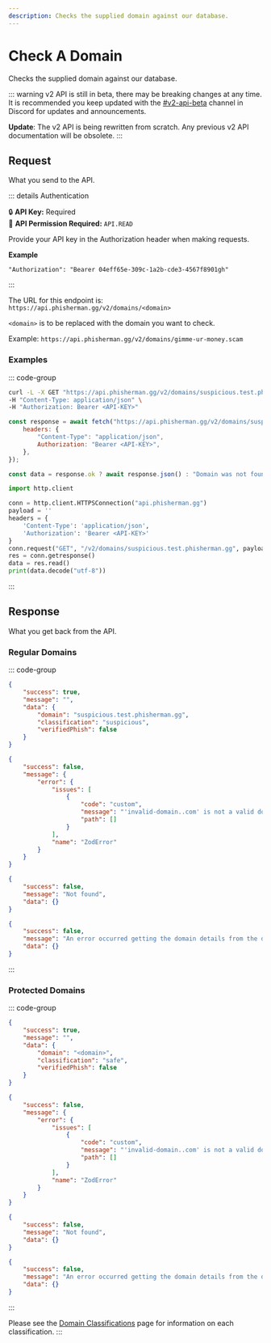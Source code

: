 ```yaml
---
description: Checks the supplied domain against our database.
---
```


# Check A Domain <Badge type="tip" text="GET" />

Checks the supplied domain against our database.

::: warning
v2 API is still in beta, there may be breaking changes at any time. It is recommended you keep updated with the [#v2-api-beta](https://discord.com/channels/878130674844979210/904090622208663632) channel in Discord for updates and announcements.

**Update**: The v2 API is being rewritten from scratch. Any previous v2 API documentation will be obsolete.
:::

## Request

What you send to the API.

::: details Authentication

:lock: **API Key:** Required  
:key: **API Permission Required:** `API.READ`

Provide your API key in the Authorization header when making requests.

**Example**

```
"Authorization": "Bearer 04eff65e-309c-1a2b-cde3-4567f8901gh"
```

:::

The URL for this endpoint is: `https://api.phisherman.gg/v2/domains/<domain>`

`<domain>` is to be replaced with the domain you want to check.

Example: `https://api.phisherman.gg/v2/domains/gimme-ur-money.scam`

### Examples

::: code-group

```sh [CURL]
curl -L -X GET "https://api.phisherman.gg/v2/domains/suspicious.test.phisherman.gg" \
-H "Content-Type: application/json" \
-H "Authorization: Bearer <API-KEY>"

```

```js [Javascript]
const response = await fetch("https://api.phisherman.gg/v2/domains/suspicious.test.phisherman.gg", {
	headers: {
		"Content-Type": "application/json",
		Authorization: "Bearer <API-KEY>",
	},
});

const data = response.ok ? await response.json() : "Domain was not found or an error occurred.";
```

```py [Python]
import http.client

conn = http.client.HTTPSConnection("api.phisherman.gg")
payload = ''
headers = {
	'Content-Type': 'application/json',
	'Authorization': 'Bearer <API-KEY>'
}
conn.request("GET", "/v2/domains/suspicious.test.phisherman.gg", payload, headers)
res = conn.getresponse()
data = res.read()
print(data.decode("utf-8"))
```

:::

## Response

What you get back from the API.

### Regular Domains

::: code-group

```json [HTTP 200]
{
	"success": true,
	"message": "",
	"data": {
		"domain": "suspicious.test.phisherman.gg",
		"classification": "suspicious",
		"verifiedPhish": false
	}
}
```

```json [HTTP 400]
{
	"success": false,
	"message": {
		"error": {
			"issues": [
				{
					"code": "custom",
					"message": "'invalid-domain..com' is not a valid domain.",
					"path": []
				}
			],
			"name": "ZodError"
		}
	}
}
```

```json [HTTP 404]
{
	"success": false,
	"message": "Not found",
	"data": {}
}
```

```json [HTTP 500]
{
	"success": false,
	"message": "An error occurred getting the domain details from the database.",
	"data": {}
}
```

:::

### Protected Domains

::: code-group

```json [HTTP 200]
{
	"success": true,
	"message": "",
	"data": {
		"domain": "<domain>",
		"classification": "safe",
		"verifiedPhish": false
	}
}
```

```json [HTTP 400]
{
	"success": false,
	"message": {
		"error": {
			"issues": [
				{
					"code": "custom",
					"message": "'invalid-domain..com' is not a valid domain.",
					"path": []
				}
			],
			"name": "ZodError"
		}
	}
}
```

```json [HTTP 404]
{
	"success": false,
	"message": "Not found",
	"data": {}
}
```

```json [HTTP 500]
{
	"success": false,
	"message": "An error occurred getting the domain details from the database.",
	"data": {}
}
```

:::

Please see the [Domain Classifications](/guide/domain-classifications.md) page for information on each classification.
:::
